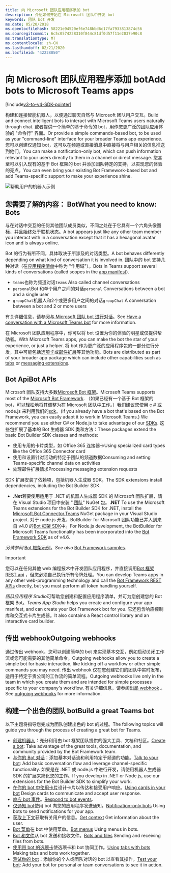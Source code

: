 ```yaml
---
title: 向 Microsoft 团队应用程序添加 bot
description: 介绍如何开始在 Microsoft 团队中开发 bot
keywords: 团队 bot 开发
ms.date: 05/20/2018
ms.openlocfilehash: 58221e94520ef6e748bbd6c17fa7933813874c56
ms.sourcegitcommit: 6c5c0574228310f844c81df0d57f11e2037e90c8
ms.translationtype: MT
ms.contentlocale: zh-CN
ms.lasthandoff: 02/21/2020
ms.locfileid: "42228050"
---
```

# <a name="add-bots-to-microsoft-teams-apps"></a><span data-ttu-id="c0fc7-104">向 Microsoft 团队应用程序添加 bot</span><span class="sxs-lookup"><span data-stu-id="c0fc7-104">Add bots to Microsoft Teams apps</span></span>

[!include[v3-to-v4-SDK-pointer](~/includes/v3-to-v4-pointer-bots.md)]

<span data-ttu-id="c0fc7-105">构建和连接智能机器人，以便通过聊天自然与 Microsoft 团队用户交互。</span><span class="sxs-lookup"><span data-stu-id="c0fc7-105">Build and connect intelligent bots to interact with Microsoft Teams users naturally through chat.</span></span> <span data-ttu-id="c0fc7-106">或者提供一个简单的基于命令的 bot，用作您更广泛的团队应用体验的 "命令行" 界面。</span><span class="sxs-lookup"><span data-stu-id="c0fc7-106">Or provide a simple commands-based bot, to be used as your "command-line" interface for your broader Teams app experience.</span></span> <span data-ttu-id="c0fc7-107">您可以创建仅通知 bot，这可以在频道或直接消息中直接将与用户相关的信息推送到他们。</span><span class="sxs-lookup"><span data-stu-id="c0fc7-107">You can make a notification-only bot, which can push information relevant to your users directly to them in a channel or direct message.</span></span> <span data-ttu-id="c0fc7-108">您甚至可以引入现有的基于 Bot 框架的 bot 并添加团队特定的支持，以实现您的体验的亮点。</span><span class="sxs-lookup"><span data-stu-id="c0fc7-108">You can even bring your existing Bot Framework-based bot and add Teams-specific support to make your experience shine.</span></span>

![帮助用户的机器人示例](~/assets/images/bot_example.png)

## <a name="what-you-need-to-know-bots"></a><span data-ttu-id="c0fc7-110">您需要了解的内容： Bot</span><span class="sxs-lookup"><span data-stu-id="c0fc7-110">What you need to know: Bots</span></span>

<span data-ttu-id="c0fc7-111">与在对话中交互的任何其他团队成员类似，不同之处在于它具有一个六角头像图标，并且始终处于联机状态。</span><span class="sxs-lookup"><span data-stu-id="c0fc7-111">A bot appears just like any other team member you interact with in a conversation except that it has a hexagonal avatar icon and is always online.</span></span>

<span data-ttu-id="c0fc7-112">Bot 的行为有所不同，具体取决于所涉及的对话类型。</span><span class="sxs-lookup"><span data-stu-id="c0fc7-112">A bot behaves differently depending on what kind of conversation it is involved in.</span></span> <span data-ttu-id="c0fc7-113">团队中的 bot 支持几种对话（在[应用程序清单](~/resources/schema/manifest-schema.md)中称为 "作用域"）。</span><span class="sxs-lookup"><span data-stu-id="c0fc7-113">Bots in Teams support several kinds of conversations (called scopes in the [app manifest](~/resources/schema/manifest-schema.md)).</span></span>

* <span data-ttu-id="c0fc7-114">`teams`也称为频道对话</span><span class="sxs-lookup"><span data-stu-id="c0fc7-114">`teams` Also called channel conversations</span></span>
* <span data-ttu-id="c0fc7-115">`personal`Bot 和单个用户之间的对话</span><span class="sxs-lookup"><span data-stu-id="c0fc7-115">`personal` Conversations between a bot and a single user</span></span>
* <span data-ttu-id="c0fc7-116">`groupChat`机器人和2个或更多用户之间的对话</span><span class="sxs-lookup"><span data-stu-id="c0fc7-116">`groupChat` A conversation between a bot and 2 or more users</span></span>

<span data-ttu-id="c0fc7-117">有关详细信息，请参阅[与 Microsoft 团队 bot 进行对话](~/resources/bot-v3/bot-conversations/bots-conversations.md)。</span><span class="sxs-lookup"><span data-stu-id="c0fc7-117">See [Have a conversation with a Microsoft Teams bot](~/resources/bot-v3/bot-conversations/bots-conversations.md) for more information.</span></span>

<span data-ttu-id="c0fc7-118">在 Microsoft 团队应用程序中，你可以将 bot 设置为你的体验的明星或仅提供帮助者。</span><span class="sxs-lookup"><span data-stu-id="c0fc7-118">With Microsoft Teams apps, you can make the bot the star of your experience, or just a helper.</span></span> <span data-ttu-id="c0fc7-119">将 bot 作为更广泛的应用程序包的一部分进行分发，其中可能包括[选项卡](~/tabs/what-are-tabs.md)或[邮件扩展](~/messaging-extensions/what-are-messaging-extensions.md)等其他功能。</span><span class="sxs-lookup"><span data-stu-id="c0fc7-119">Bots are distributed as part of your broader app package which can include other capabilities such as [tabs](~/tabs/what-are-tabs.md) or [messaging extensions](~/messaging-extensions/what-are-messaging-extensions.md).</span></span>

## <a name="bot-apis"></a><span data-ttu-id="c0fc7-120">Bot Api</span><span class="sxs-lookup"><span data-stu-id="c0fc7-120">Bot APIs</span></span>

<span data-ttu-id="c0fc7-121">Microsoft 团队支持大多数[Microsoft Bot 框架](https://dev.botframework.com/)。</span><span class="sxs-lookup"><span data-stu-id="c0fc7-121">Microsoft Teams supports most of the [Microsoft Bot Framework](https://dev.botframework.com/).</span></span> <span data-ttu-id="c0fc7-122">（如果已经有一个基于 Bot 框架的 bot，可以轻松地将其调整为在 Microsoft 团队中工作。）我们建议您使用 c # 或 node.js 来利用我们的[sdk](/microsoftteams/platform/#pivot=sdk-tools)。</span><span class="sxs-lookup"><span data-stu-id="c0fc7-122">(If you already have a bot that's based on the Bot Framework, you can easily adapt it to work in Microsoft Teams.) We recommend you use either C# or Node.js to take advantage of our [SDKs](/microsoftteams/platform/#pivot=sdk-tools).</span></span> <span data-ttu-id="c0fc7-123">这些包扩展了基本的 Bot 生成器 SDK 类和方法：</span><span class="sxs-lookup"><span data-stu-id="c0fc7-123">These packages extend the basic Bot Builder SDK classes and methods:</span></span>

* <span data-ttu-id="c0fc7-124">使用专用的卡片类型，如 Office 365 连接器卡</span><span class="sxs-lookup"><span data-stu-id="c0fc7-124">Using specialized card types like the Office 365 Connector card</span></span>
* <span data-ttu-id="c0fc7-125">使用和设置针对活动的特定于团队的频道数据</span><span class="sxs-lookup"><span data-stu-id="c0fc7-125">Consuming and setting Teams-specific channel data on activities</span></span>
* <span data-ttu-id="c0fc7-126">处理邮件扩展请求</span><span class="sxs-lookup"><span data-stu-id="c0fc7-126">Processing messaging extension requests</span></span>

<span data-ttu-id="c0fc7-127">SDK 扩展安装了依赖项，包括机器人生成器 SDK。</span><span class="sxs-lookup"><span data-stu-id="c0fc7-127">The SDK extensions install dependencies, including the Bot Builder SDK.</span></span>

* <span data-ttu-id="c0fc7-128">**.Net**若要使用适用于 .NET 的机器人生成器 SDK 的 Microsoft 团队扩展，请在 Visual Studio 项目中安装 ".[团队](https://www.nuget.org/packages/Microsoft.Bot.Connector.Teams)" NuGet 包。</span><span class="sxs-lookup"><span data-stu-id="c0fc7-128">**.NET** To use the Microsoft Teams extensions for the Bot Builder SDK for .NET, install the [Microsoft.Bot.Connector.Teams](https://www.nuget.org/packages/Microsoft.Bot.Connector.Teams) NuGet package in your Visual Studio project.</span></span> <span data-ttu-id="c0fc7-129">对于 node.js 开发，BotBuilder for Microsoft 团队功能已并入到来自 v4.0 的[Bot 框架 SDK](https://github.com/microsoft/botframework-sdk)中。</span><span class="sxs-lookup"><span data-stu-id="c0fc7-129">For Node.js development, the BotBuilder for Microsoft Teams functionality has been incorporated into the [Bot Framework SDK](https://github.com/microsoft/botframework-sdk) as of v4.6.</span></span>

<span data-ttu-id="c0fc7-130">*另请参阅* [Bot 框架示例](https://github.com/Microsoft/BotBuilder-Samples/blob/master/README.md)。</span><span class="sxs-lookup"><span data-stu-id="c0fc7-130">*See also* [Bot Framework samples](https://github.com/Microsoft/BotBuilder-Samples/blob/master/README.md).</span></span>

> [!IMPORTANT]
> <span data-ttu-id="c0fc7-131">您可以在任何其他 web 编程技术中开发团队应用程序，并直接调用[Bot 框架 REST api](/bot-framework/rest-api/bot-framework-rest-overview) ，但您必须自己执行所有令牌处理。</span><span class="sxs-lookup"><span data-stu-id="c0fc7-131">You can develop Teams apps in any other web-programming technology and call the [Bot Framework REST APIs](/bot-framework/rest-api/bot-framework-rest-overview) directly, but you must perform all token handling yourself.</span></span>

<span data-ttu-id="c0fc7-132">*团队应用程序 Studio*可帮助您创建和配置应用程序清单，并可为您创建您的 Bot 框架 Bot。</span><span class="sxs-lookup"><span data-stu-id="c0fc7-132">*Teams App Studio* helps you create and configure your app manifest, and can create your Bot Framework bot for you.</span></span> <span data-ttu-id="c0fc7-133">它还包含响应控制库和交互式卡片生成器。</span><span class="sxs-lookup"><span data-stu-id="c0fc7-133">It also contains a React control library and an interactive card builder.</span></span>

## <a name="outgoing-webhooks"></a><span data-ttu-id="c0fc7-134">传出 webhook</span><span class="sxs-lookup"><span data-stu-id="c0fc7-134">Outgoing webhooks</span></span>

<span data-ttu-id="c0fc7-135">通过传出 webhook，您可以创建简单的 bot 来实现基本交互，例如启动关闭工作流或您可能需要的其他简单命令。</span><span class="sxs-lookup"><span data-stu-id="c0fc7-135">Outgoing webhooks allow you to create a simple bot for basic interaction, like kicking off a workflow or other simple commands you may need.</span></span> <span data-ttu-id="c0fc7-136">传出 webhook 仅在您创建它们的团队中实时发布，适用于特定于贵公司的工作流的简单流程。</span><span class="sxs-lookup"><span data-stu-id="c0fc7-136">Outgoing webhooks live only in the team in which you create them and are intended for simple processes specific to your company's workflow.</span></span> <span data-ttu-id="c0fc7-137">有关详细信息，请参阅[出局 webhook](~/webhooks-and-connectors/how-to/add-outgoing-webhook.md) 。</span><span class="sxs-lookup"><span data-stu-id="c0fc7-137">See [outgoing webhooks](~/webhooks-and-connectors/how-to/add-outgoing-webhook.md) for more information.</span></span>

## <a name="build-a-great-teams-bot"></a><span data-ttu-id="c0fc7-138">构建一个出色的团队 bot</span><span class="sxs-lookup"><span data-stu-id="c0fc7-138">Build a great Teams bot</span></span>

<span data-ttu-id="c0fc7-139">以下主题将指导您完成为团队创建出色的 bot 的过程。</span><span class="sxs-lookup"><span data-stu-id="c0fc7-139">The following topics will guide you through the process of creating a great bot for Teams.</span></span>

* <span data-ttu-id="c0fc7-140">[创建机器人](~/resources/bot-v3/bots-create.md)：充分利用由 bot 框架团队提供的强大工具、文档和社区。</span><span class="sxs-lookup"><span data-stu-id="c0fc7-140">[Create a bot](~/resources/bot-v3/bots-create.md): Take advantage of the great tools, documentation, and community provided by the Bot Framework team.</span></span>
* <span data-ttu-id="c0fc7-141">[与你的 Bot 对话](~/resources/bot-v3/bot-conversations/bots-conversations.md)：添加基本对话流和利用特定于频道的功能。</span><span class="sxs-lookup"><span data-stu-id="c0fc7-141">[Talk to your bot](~/resources/bot-v3/bot-conversations/bots-conversations.md): Add basic conversation flow and leverage channel-specific functionality.</span></span> <span data-ttu-id="c0fc7-142">如果是在 .NET 或 node.js 中进行开发，请使用机器人生成器 SDK 的扩展来简化您的工作。</span><span class="sxs-lookup"><span data-stu-id="c0fc7-142">If you develop in .NET or Node.js, use our extensions for the Bot Builder SDK to simplify your work.</span></span>
* <span data-ttu-id="c0fc7-143">[在你的 bot 中使用卡片](~/resources/bot-v3/bots-cards.md)设计卡片以传达和接受用户响应。</span><span class="sxs-lookup"><span data-stu-id="c0fc7-143">[Using cards in your bot](~/resources/bot-v3/bots-cards.md) Design cards to communicate and accept user response.</span></span>
* <span data-ttu-id="c0fc7-144">[响应 bot 事件](~/resources/bot-v3/bots-notifications.md)。</span><span class="sxs-lookup"><span data-stu-id="c0fc7-144">[Respond to bot events](~/resources/bot-v3/bots-notifications.md).</span></span>
* <span data-ttu-id="c0fc7-145">[仅通知 bot](~/resources/bot-v3/bots-notification-only.md)使用 bot 向您的应用程序发送通知。</span><span class="sxs-lookup"><span data-stu-id="c0fc7-145">[Notification-only bots](~/resources/bot-v3/bots-notification-only.md) Using bots to send notifications for your app.</span></span>
* <span data-ttu-id="c0fc7-146">[获取上下文](~/resources/bot-v3/bots-context.md)获取有关用户的信息。</span><span class="sxs-lookup"><span data-stu-id="c0fc7-146">[Get context](~/resources/bot-v3/bots-context.md) Get information about the user.</span></span>
* <span data-ttu-id="c0fc7-147">[Bot 菜单](~/resources/bot-v3/bots-menus.md)在 bot 中使用菜单。</span><span class="sxs-lookup"><span data-stu-id="c0fc7-147">[Bot menus](~/resources/bot-v3/bots-menus.md) Using menus in bots.</span></span>
* <span data-ttu-id="c0fc7-148">[Bot 和文件](~/resources/bot-v3/bots-files.md)从 bot 发送和接收文件。</span><span class="sxs-lookup"><span data-stu-id="c0fc7-148">[Bots and files](~/resources/bot-v3/bots-files.md) Sending and receiving files from bots.</span></span>
* <span data-ttu-id="c0fc7-149">[使用带 bot 的选项卡](~/resources/bot-v3/bots-with-tabs.md)使选项卡和 bot 协同工作。</span><span class="sxs-lookup"><span data-stu-id="c0fc7-149">[Using tabs with bots](~/resources/bot-v3/bots-with-tabs.md) Making tabs and bots work together.</span></span>
* <span data-ttu-id="c0fc7-150">[测试你的 bot](~/resources/bot-v3/bots-test.md)：添加你的个人或团队对话的 bot 以查看其操作。</span><span class="sxs-lookup"><span data-stu-id="c0fc7-150">[Test your bot](~/resources/bot-v3/bots-test.md): Add your bot for personal or team conversations to see it in action.</span></span>
